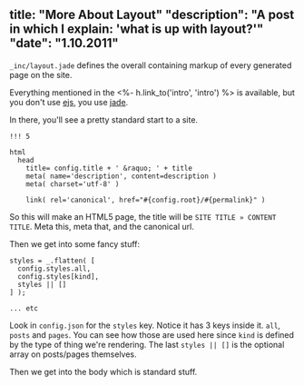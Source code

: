 title: "More About Layout"
"description": "A post in which I explain: 'what is up with layout?'"
"date": "1.10.2011"
---
`_inc/layout.jade` defines the overall containing markup of
every generated page on the site.

Everything mentioned in the <%- h.link_to('intro', 'intro') %> is
available, but you don't use [ejs](https://github.com/visionmedia/ejs),
you use [jade](https://github.com/visionmedia/jade).

In there, you'll see a pretty standard start to a site.

    !!! 5

    html
      head
        title= config.title + ' &raquo; ' + title
        meta( name='description', content=description )
        meta( charset='utf-8' )

        link( rel='canonical', href="#{config.root}/#{permalink}" )

So this will make an HTML5 page, the title will
be <span style='white-space: nowrap;'><code>SITE TITLE &raquo; CONTENT TITLE</code></span>.
Meta this, meta that, and the canonical url.

Then we get into some fancy stuff:

    styles = _.flatten( [
      config.styles.all,
      config.styles[kind],
      styles || []
    ] );

    ... etc

Look in `config.json` for the `styles` key. Notice it has 3 keys inside it.
`all`, `posts` and `pages`. You can see how those are used here since
`kind` is defined by the type of thing we're rendering. The last `styles || []`
is the optional array on posts/pages themselves.

Then we get into the body which is standard stuff.
